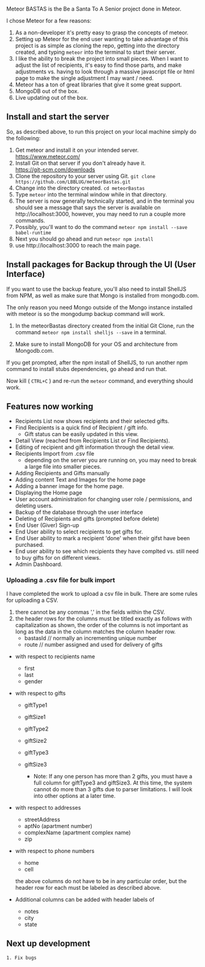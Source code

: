Meteor BASTAS is the Be a Santa To A Senior project done in Meteor.

I chose Meteor for a few reasons:

1. As a non-developer it's pretty easy to grasp the concepts of meteor.
2. Setting up Meteor for the end user wanting to take advantage of this project is as simple as cloning the repo, getting into the directory created, and typing `meteor` into the terminal to start their server.
3. I like the ability to break the project into small pieces.  When I want to adjust the list of recipients, it's easy to find those parts, and make adjustments vs. having to look through a massive javascript file or html page to make the single adjustment I may want / need.
4. Meteor has a ton of great libraries that give it some great support.
5. MongoDB out of the box.
6. Live updating out of the box.

## Install and start the server

So, as described above, to run this project on your local machine simply do the following:

1. Get meteor and install it on your intended server.
    https://www.meteor.com/
2. Install Git on that server if you don't already have it.  
    https://git-scm.com/downloads
3. Clone the repository to your server using Git.
    `git clone https://github.com/LBBLUG/meteorBastas.git`
4. Change into the directory created.
    `cd meteorBastas`
5. Type `meteor` into the terminal window while in that directory.
6. The server is now generally technically started, and in the terminal you should see a message that says the server is available on http://localhost:3000, however, you may need to run a couple more commands.
7. Possibly, you'll want to do the command `meteor npm install --save babel-runtime`
8. Next you should go ahead and run `meteor npm install`
9. use http://localhost:3000 to reach the main page.

## Install packages for Backup through the UI (User Interface)

If you want to use the backup feature, you'll also need to install ShellJS from NPM, as well as make sure that Mongo is installed from mongodb.com.

The only reason you need Mongo outside of the Mongo instance installed with meteor is so the mongodump backup command will work.

1. In the meteorBastas directory created from the initial Git Clone, run the command
    `meteor npm install shelljs --save` 
in a terminal.

2. Make sure to install MongoDB for your OS and architecture from Mongodb.com.

If you get prompted, after the npm install of ShellJS, to run another npm command to install stubs dependencies, go ahead and run that.

Now kill ( `CTRL+C` ) and re-run the `meteor` command, and everything should work.

## Features now working

- Recipients List now shows recipients and their selected gifts.
- Find Recipients is a quick find of Recipient / gift info.  
    - Gift status can be easily updated in this view.
- Detail View (reached from Recipients List or Find Recipients).
- Editing of recipient and gift information through the detail view.
- Recipients Import from .csv file
    - depending on the server you are running on, you may need to break a large file into smaller pieces.
- Adding Recipients and Gifts manually
- Adding content Text and Images for the home page
- Adding a banner image for the home page.
- Displaying the Home page
- User account administration for changing user role / permissions, and deleting users.
- Backup of the database through the user interface
- Deleting of Recipients and gifts (prompted before delete)
- End User (Giver) Sign-up
- End User ability to select recipients to get gifts for.
- End User ability to mark a recipient 'done' when their gifst have been purchased.
- End user ability to see which recipients they have complted vs. still need to buy gifts for on different views.
- Admin Dashboard.

### Uploading a .csv file for bulk import

I have completed the work to upload a csv file in bulk.  There are some rules for uploading a CSV.

1. there cannot be any commas ',' in the fields within the CSV.  
2. the header rows for the columns must be titled exactly as follows with capitalization as shown, the order of the columns is not important as long as the data in the column matches the column header row.
    - bastasId  // normally an incrementing unique number
    - route  // number assigned and used for delivery of gifts

- with respect to recipients name
    - first
    - last
    - gender

- with respect to gifts
    - giftType1
    - giftSize1
    - giftType2
    - giftSize2
    - giftType3
    - giftSize3

        * Note:  If any one person has more than 2 gifts, you must have a full column for giftType3 and giftSize3.   At this time, the system cannot do more than 3 gifts due to parser limitations.  I will look into other options at a later time.

- with respect to addresses
    - streetAddress
    - aptNo (apartment number)
    - complexName (apartment complex name)
    - zip

- with respect to phone numbers
    - home
    - cell

    the above columns do not have to be in any particular order, but the header row for each must be labeled as described above.

- Additional columns can be added with header labels of
    - notes
    - city
    - state


## Next up development

    1. Fix bugs
